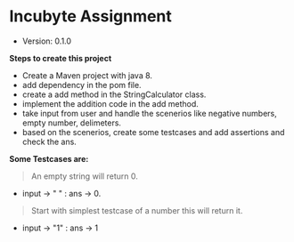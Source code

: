# Incubyte Assignment

- Version: 0.1.0

**Steps to create this project**
* Create a Maven project with java 8.
* add dependency in the pom file.
* create a add method in the StringCalculator class.
* implement the addition code in the add method.
* take input from user and handle the scenerios like negative numbers, empty number, delimeters.
* based on the scenerios, create some testcases and add assertions and check the ans.

**Some Testcases are:**
> An empty string will return 0. 
* input -> " " : ans -> 0. 

> Start with simplest testcase of a number this will return it.
* input -> "1" : ans -> 1 